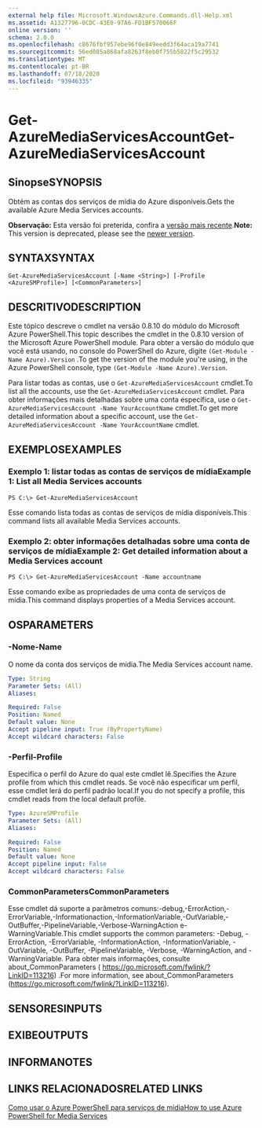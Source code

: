 ```yaml
---
external help file: Microsoft.WindowsAzure.Commands.dll-Help.xml
ms.assetid: A1327796-0CDC-43E0-97A6-FD1BF570066F
online version: ''
schema: 2.0.0
ms.openlocfilehash: c8676fbf957ebe96f0e849eedd3f64aca19a7741
ms.sourcegitcommit: 56ed085a868afa8263f8eb0f755b5822f5c29532
ms.translationtype: MT
ms.contentlocale: pt-BR
ms.lasthandoff: 07/18/2020
ms.locfileid: "93946335"
---
```

# <span data-ttu-id="74e49-101">Get-AzureMediaServicesAccount</span><span class="sxs-lookup"><span data-stu-id="74e49-101">Get-AzureMediaServicesAccount</span></span>

## <span data-ttu-id="74e49-102">Sinopse</span><span class="sxs-lookup"><span data-stu-id="74e49-102">SYNOPSIS</span></span>
<span data-ttu-id="74e49-103">Obtém as contas dos serviços de mídia do Azure disponíveis.</span><span class="sxs-lookup"><span data-stu-id="74e49-103">Gets the available Azure Media Services accounts.</span></span>

<span data-ttu-id="74e49-104">**Observação:** Esta versão foi preterida, confira a [versão mais recente](https://docs.microsoft.com/powershell/module/azurerm.media/?view=azurermps-5.4.0#media_services).</span><span class="sxs-lookup"><span data-stu-id="74e49-104">**Note:** This version is deprecated, please see the [newer version](https://docs.microsoft.com/powershell/module/azurerm.media/?view=azurermps-5.4.0#media_services).</span></span>

## <span data-ttu-id="74e49-105">SYNTAX</span><span class="sxs-lookup"><span data-stu-id="74e49-105">SYNTAX</span></span>

```
Get-AzureMediaServicesAccount [-Name <String>] [-Profile <AzureSMProfile>] [<CommonParameters>]
```

## <span data-ttu-id="74e49-106">DESCRITIVO</span><span class="sxs-lookup"><span data-stu-id="74e49-106">DESCRIPTION</span></span>
<span data-ttu-id="74e49-107">Este tópico descreve o cmdlet na versão 0.8.10 do módulo do Microsoft Azure PowerShell.</span><span class="sxs-lookup"><span data-stu-id="74e49-107">This topic describes the cmdlet in the 0.8.10 version of the Microsoft Azure PowerShell module.</span></span>
<span data-ttu-id="74e49-108">Para obter a versão do módulo que você está usando, no console do PowerShell do Azure, digite `(Get-Module -Name Azure).Version` .</span><span class="sxs-lookup"><span data-stu-id="74e49-108">To get the version of the module you're using, in the Azure PowerShell console, type `(Get-Module -Name Azure).Version`.</span></span>

<span data-ttu-id="74e49-109">Para listar todas as contas, use o `Get-AzureMediaServicesAccount` cmdlet.</span><span class="sxs-lookup"><span data-stu-id="74e49-109">To list all the accounts, use the `Get-AzureMediaServicesAccount` cmdlet.</span></span>
<span data-ttu-id="74e49-110">Para obter informações mais detalhadas sobre uma conta específica, use o `Get-AzureMediaServicesAccount -Name YourAccountName` cmdlet.</span><span class="sxs-lookup"><span data-stu-id="74e49-110">To get more detailed information about a specific account, use the `Get-AzureMediaServicesAccount -Name YourAccountName` cmdlet.</span></span>

## <span data-ttu-id="74e49-111">EXEMPLOS</span><span class="sxs-lookup"><span data-stu-id="74e49-111">EXAMPLES</span></span>

### <span data-ttu-id="74e49-112">Exemplo 1: listar todas as contas de serviços de mídia</span><span class="sxs-lookup"><span data-stu-id="74e49-112">Example 1: List all Media Services accounts</span></span>
```
PS C:\> Get-AzureMediaServicesAccount
```

<span data-ttu-id="74e49-113">Esse comando lista todas as contas de serviços de mídia disponíveis.</span><span class="sxs-lookup"><span data-stu-id="74e49-113">This command lists all available Media Services accounts.</span></span>

### <span data-ttu-id="74e49-114">Exemplo 2: obter informações detalhadas sobre uma conta de serviços de mídia</span><span class="sxs-lookup"><span data-stu-id="74e49-114">Example 2: Get detailed information about a Media Services account</span></span>
```
PS C:\> Get-AzureMediaServicesAccount -Name accountname
```

<span data-ttu-id="74e49-115">Esse comando exibe as propriedades de uma conta de serviços de mídia.</span><span class="sxs-lookup"><span data-stu-id="74e49-115">This command displays properties of a Media Services account.</span></span>

## <span data-ttu-id="74e49-116">OS</span><span class="sxs-lookup"><span data-stu-id="74e49-116">PARAMETERS</span></span>

### <span data-ttu-id="74e49-117">-Nome</span><span class="sxs-lookup"><span data-stu-id="74e49-117">-Name</span></span>
<span data-ttu-id="74e49-118">O nome da conta dos serviços de mídia.</span><span class="sxs-lookup"><span data-stu-id="74e49-118">The Media Services account name.</span></span>

```yaml
Type: String
Parameter Sets: (All)
Aliases: 

Required: False
Position: Named
Default value: None
Accept pipeline input: True (ByPropertyName)
Accept wildcard characters: False
```

### <span data-ttu-id="74e49-119">-Perfil</span><span class="sxs-lookup"><span data-stu-id="74e49-119">-Profile</span></span>
<span data-ttu-id="74e49-120">Especifica o perfil do Azure do qual este cmdlet lê.</span><span class="sxs-lookup"><span data-stu-id="74e49-120">Specifies the Azure profile from which this cmdlet reads.</span></span>
<span data-ttu-id="74e49-121">Se você não especificar um perfil, esse cmdlet lerá do perfil padrão local.</span><span class="sxs-lookup"><span data-stu-id="74e49-121">If you do not specify a profile, this cmdlet reads from the local default profile.</span></span>

```yaml
Type: AzureSMProfile
Parameter Sets: (All)
Aliases: 

Required: False
Position: Named
Default value: None
Accept pipeline input: False
Accept wildcard characters: False
```

### <span data-ttu-id="74e49-122">CommonParameters</span><span class="sxs-lookup"><span data-stu-id="74e49-122">CommonParameters</span></span>
<span data-ttu-id="74e49-123">Esse cmdlet dá suporte a parâmetros comuns:-debug,-ErrorAction,-ErrorVariable,-Informationaction,-InformationVariable,-OutVariable,-OutBuffer,-PipelineVariable,-Verbose-WarningAction e-WarningVariable.</span><span class="sxs-lookup"><span data-stu-id="74e49-123">This cmdlet supports the common parameters: -Debug, -ErrorAction, -ErrorVariable, -InformationAction, -InformationVariable, -OutVariable, -OutBuffer, -PipelineVariable, -Verbose, -WarningAction, and -WarningVariable.</span></span> <span data-ttu-id="74e49-124">Para obter mais informações, consulte about_CommonParameters ( https://go.microsoft.com/fwlink/?LinkID=113216) .</span><span class="sxs-lookup"><span data-stu-id="74e49-124">For more information, see about_CommonParameters (https://go.microsoft.com/fwlink/?LinkID=113216).</span></span>

## <span data-ttu-id="74e49-125">SENSORES</span><span class="sxs-lookup"><span data-stu-id="74e49-125">INPUTS</span></span>

## <span data-ttu-id="74e49-126">EXIBE</span><span class="sxs-lookup"><span data-stu-id="74e49-126">OUTPUTS</span></span>

## <span data-ttu-id="74e49-127">INFORMA</span><span class="sxs-lookup"><span data-stu-id="74e49-127">NOTES</span></span>

## <span data-ttu-id="74e49-128">LINKS RELACIONADOS</span><span class="sxs-lookup"><span data-stu-id="74e49-128">RELATED LINKS</span></span>

[<span data-ttu-id="74e49-129">Como usar o Azure PowerShell para serviços de mídia</span><span class="sxs-lookup"><span data-stu-id="74e49-129">How to use Azure PowerShell for Media Services</span></span>](https://go.microsoft.com/fwlink/?LinkId=324179)



